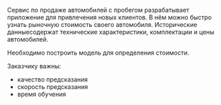 Сервис по продаже автомобилей с пробегом разрабатывает приложение для привлечения новых клиентов. 
В нём можно быстро узнать рыночную стоимость своего автомобиля. 
Исторические данныесодержат технические характеристики, комплектации и цены автомобилей. 

Необходимо построить модель для определения стоимости. 

Заказчику важны:

* качество предсказания
* скорость предсказания
* время обучения
